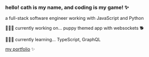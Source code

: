 ### hello! cath is my name, and coding is my game! ✨ 
a full-stack software engineer working with JavaScript and Python

👩🏻‍💻 currently working on...
puppy themed app with websockets 🐕

👩🏻‍🏫 currently learning...
TypeScript, GraphQL

[my portfolio](https://cathimn.github.io) ✨

<!--
**cathimn/cathimn** is a ✨ _special_ ✨ repository because its `README.md` (this file) appears on your GitHub profile.

Here are some ideas to get you started:

- 🔭 I’m currently working on ...
- 🌱 I’m currently learning ...
- 👯 I’m looking to collaborate on ...
- 🤔 I’m looking for help with ...
- 💬 Ask me about ...
- 📫 How to reach me: ...
- 😄 Pronouns: ...
- ⚡ Fun fact: ...
-->
